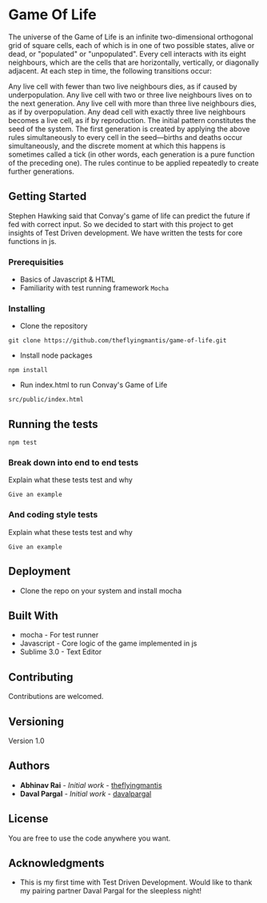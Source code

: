 # Game Of Life

The universe of the Game of Life is an infinite two-dimensional orthogonal grid of square cells, each of which is in one of two possible states, alive or dead, or "populated" or "unpopulated". Every cell interacts with its eight neighbours, which are the cells that are horizontally, vertically, or diagonally adjacent. At each step in time, the following transitions occur:

Any live cell with fewer than two live neighbours dies, as if caused by underpopulation.
Any live cell with two or three live neighbours lives on to the next generation.
Any live cell with more than three live neighbours dies, as if by overpopulation.
Any dead cell with exactly three live neighbours becomes a live cell, as if by reproduction.
The initial pattern constitutes the seed of the system. The first generation is created by applying the above rules simultaneously to every cell in the seed—births and deaths occur simultaneously, and the discrete moment at which this happens is sometimes called a tick (in other words, each generation is a pure function of the preceding one). The rules continue to be applied repeatedly to create further generations.

## Getting Started

Stephen Hawking said that Convay's game of life can predict the future if fed with correct input. So we decided to start with this project to get insights of Test Driven development. We have written the tests for core functions in js.

### Prerequisities

* Basics of Javascript & HTML
* Familiarity with test running framework `Mocha`

### Installing

* Clone the repository
```
git clone https://github.com/theflyingmantis/game-of-life.git
```

* Install node packages
```
npm install
```

* Run index.html to run Convay's Game of Life
```
src/public/index.html
```

## Running the tests

```npm test``` 
### Break down into end to end tests

Explain what these tests test and why

```
Give an example
```

### And coding style tests

Explain what these tests test and why

```
Give an example
```

## Deployment

* Clone the repo on your system and install mocha

## Built With

* mocha - For test runner
* Javascript - Core logic of the game implemented in js
* Sublime 3.0 - Text Editor

## Contributing

Contributions are welcomed. 

## Versioning

Version 1.0

## Authors

* **Abhinav Rai** - *Initial work* - [theflyingmantis](https://github.com/theflyingmantis)
* **Daval Pargal** - *Initial work* - [davalpargal](https://github.com/davalpargal)

## License

You are free to use the code anywhere you want.

## Acknowledgments

* This is my first time with Test Driven Development. Would like to thank my pairing partner Daval Pargal for the sleepless night! 

